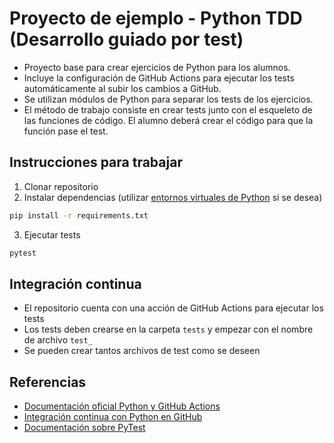 # Proyecto de ejemplo - Python TDD (Desarrollo guiado por test)
- Proyecto base para crear ejercicios de Python para los alumnos.
- Incluye la configuración de GitHub Actions para ejecutar los tests automáticamente al subir los cambios a GitHub.
- Se utilizan módulos de Python para separar los tests de los ejercicios.
- El método de trabajo consiste en crear tests junto con el esqueleto de las funciones de código. El alumno deberá crear el código para que la función pase el test.

## Instrucciones para trabajar
1. Clonar repositorio
2. Instalar dependencias (utilizar [entornos virtuales de Python](https://docs.python.org/3/tutorial/venv.html) si se desea)
```bash
pip install -r requirements.txt
```
3. Ejecutar tests
```bash
pytest
```

## Integración continua
- El repositorio cuenta con una acción de GitHub Actions para ejecutar los tests
- Los tests deben crearse en la carpeta `tests` y empezar con el nombre de archivo `test_`
- Se pueden crear tantos archivos de test como se deseen

## Referencias
- [Documentación oficial Python y GitHub Actions](https://docs.github.com/en/actions/guides/building-and-testing-python)
- [Integración continua con Python en GitHub](https://mattsegal.dev/pytest-on-github-actions.html)
- [Documentación sobre PyTest](https://docs.pytest.org/en/6.2.x/goodpractices.html#test-discovery)
